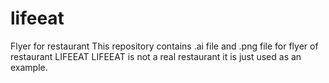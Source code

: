 # lifeeat
Flyer for restaurant
This repository contains .ai file and .png file for flyer of restaurant LIFEEAT
LIFEEAT is not a real restaurant it is just used as an example.

